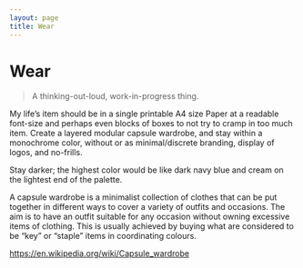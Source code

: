 ```yaml
---
layout: page
title: Wear
---
```


# Wear

> A thinking-out-loud, work-in-progress thing.
	
My life’s item should be in a single printable A4 size Paper at a readable font-size and perhaps even blocks of boxes to not try to cramp in too much item. Create a layered modular capsule wardrobe, and stay within a monochrome color, without or as minimal/discrete branding, display of logos, and no-frills.

Stay darker; the highest color would be like dark navy blue and cream on the lightest end of the palette.

A capsule wardrobe is a minimalist collection of clothes that can be put together in different ways to cover a variety of outfits and occasions. The aim is to have an outfit suitable for any occasion without owning excessive items of clothing. This is usually achieved by buying what are considered to be “key” or “staple” items in coordinating colours.

https://en.wikipedia.org/wiki/Capsule_wardrobe
